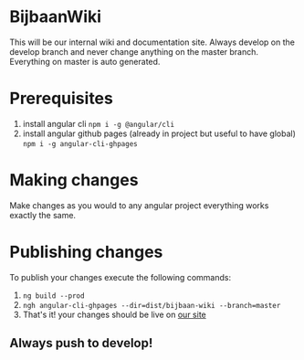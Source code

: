 # BijbaanWiki

This will be our internal wiki and documentation site.
Always develop on the develop branch and never change anything on the master branch. Everything on master is auto generated.

# Prerequisites
1. install angular cli `npm i -g @angular/cli`
2. install angular github pages (already in project but useful to have global)  `npm i -g angular-cli-ghpages`

# Making changes
Make changes as you would to any angular project everything works exactly the same.

# Publishing changes
To publish your changes execute the following commands:
1. `ng build --prod`
2. `ngh angular-cli-ghpages --dir=dist/bijbaan-wiki --branch=master` 
3. That's it! your changes should be live on [our site](https://studentportaal.github.io/)

## Always push to develop!
